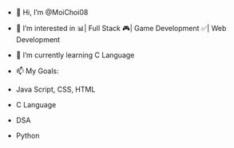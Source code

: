 - 👋 Hi, I’m @MoiChoi08
- 👀 I’m interested in
   📊| Full Stack 
   🎮| Game Development
   ✅| Web Development

- 🌱 I’m currently learning C Language
- 📫 My Goals:
- Java Script, CSS, HTML
- C Language
- DSA
- Python

<!---
MoiChoi08/MoiChoi08 is a ✨ special ✨ repository because its `README.md` (this file) appears on your GitHub profile.
You can click the Preview link to take a look at your changes.
--->
